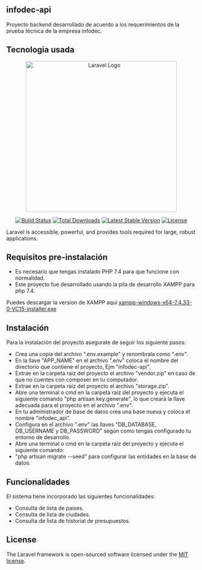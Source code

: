 
## infodec-api
Proyecto backend desarrollado de acuerdo a los requerimientos de la prueba técnica de la empresa infodec.

## Tecnologia usada

<p align="center"><a href="https://laravel.com" target="_blank"><img src="https://raw.githubusercontent.com/laravel/art/master/logo-lockup/5%20SVG/2%20CMYK/1%20Full%20Color/laravel-logolockup-cmyk-red.svg" width="400" alt="Laravel Logo"></a></p>

<p align="center">
<a href="https://github.com/laravel/framework/actions"><img src="https://github.com/laravel/framework/workflows/tests/badge.svg" alt="Build Status"></a>
<a href="https://packagist.org/packages/laravel/framework"><img src="https://img.shields.io/packagist/dt/laravel/framework" alt="Total Downloads"></a>
<a href="https://packagist.org/packages/laravel/framework"><img src="https://img.shields.io/packagist/v/laravel/framework" alt="Latest Stable Version"></a>
<a href="https://packagist.org/packages/laravel/framework"><img src="https://img.shields.io/packagist/l/laravel/framework" alt="License"></a>
</p>

Laravel is accessible, powerful, and provides tools required for large, robust applications.

## Requisitos pre-instalación

- Es necesario que tengas instalado PHP 7.4 para que funcione con normalidad.
- Este proyecto fue desarrollado usando la pila de desarrollo XAMPP para php 7.4.

Puedes descargar la version de XAMPP aquí [xampp-windows-x64-7.4.33-0-VC15-installer.exe](https://sourceforge.net/projects/xampp/files/XAMPP%20Windows/7.4.33/xampp-windows-x64-7.4.33-0-VC15-installer.exe/download)

## Instalación

Para la instalación del proyecto asegurate de seguir los siguiente pasos:

- Crea una copia del archivo ".env.example" y renombrala como ".env".
- En la llave "APP_NAME" en el archivo ".env" coloca el nombre del directorio que contiene el proyecto, Ejm "infodec-api".
- Extrae en la carpeta raiz del proyecto el archivo "vendor.zip" en caso de que no cuentes con composer en tu computador.
- Extrae en la carpeta raiz del proyecto el archivo "storage.zip".
- Abre una terminal o cmd en la carpeta raiz del proyecto y ejecuta el siguiente comando "php artisan key:generate", lo que creará la llave adecuada para el proyecto en el archivo ".env".
- En tu administrador de base de datos crea una base nueva y coloca el nombre "infodec_api".
- Configura en el archivo ".env" las llaves "DB_DATABASE, DB_USERNAME y DB_PASSWORD" según como tengas configurado tu entorno de desarrollo.
- Abre una terminal o cmd en la carpeta raiz del proyecto y ejecuta el siguiente comando:
- "php artisan migrate --seed" para configurar las entidades en la base de datos.

## Funcionalidades

El sistema tiene incorporado las siguientes funcionalidades:
- Consulta de lista de paises.
- Consulta de lista de ciudades.
- Consulta de lista de historial de presupuestos.

## License

The Laravel framework is open-sourced software licensed under the [MIT license](https://opensource.org/licenses/MIT).